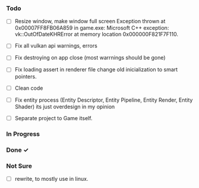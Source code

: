 ### Todo
- [ ] Resize window, make window full screen
	Exception thrown at 0x00007FF8FB06A859 in game.exe: Microsoft C++ exception: vk::OutOfDateKHRError at memory location 0x000000F821F7F110.

- [ ] Fix all vulkan api warnings, errors
		
- [ ] Fix destroying on app close (most warrnings should be gone)

- [ ] Fix loading assert in renderer file change old inicialization to smart pointers.

- [ ] Clean code

- [ ] Fix entity process (Entity Descriptor, Entity Pipeline, Entity Render, Entity Shader) its just overdesign in my opinion

- [ ] Separate project to Game itself.
 
### In Progress

### Done ✓

### Not Sure
- [ ] rewrite, to mostly use in linux.
